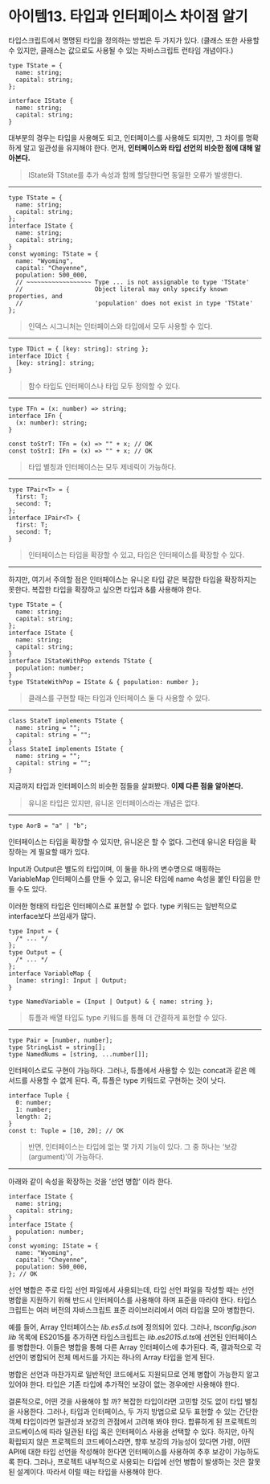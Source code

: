 # 아이템13. 타입과 인터페이스 차이점 알기

타입스크립트에서 명명된 타입을 정의하는 방법은 두 가지가 있다. (클래스 또한 사용할 수 있지만, 클래스는 값으로도 사용될 수 있는 자바스크립트 런타임 개념이다.)

```tsx
type TState = {
  name: string;
  capital: string;
};

interface IState {
  name: string;
  capital: string;
}
```

대부분의 경우는 타입을 사용해도 되고, 인터페이스를 사용해도 되지만, 그 차이를 명확하게 알고 일관성을 유지해야 한다. 먼저, **인터페이스와 타입 선언의 비슷한 점에 대해 알아본다.**

> IState와 TState를 추가 속성과 함께 할당한다면 동일한 오류가 발생한다.

---

```tsx
type TState = {
  name: string;
  capital: string;
};
interface IState {
  name: string;
  capital: string;
}
const wyoming: TState = {
  name: "Wyoming",
  capital: "Cheyenne",
  population: 500_000,
  // ~~~~~~~~~~~~~~~~~~ Type ... is not assignable to type 'TState'
  //                    Object literal may only specify known properties, and
  //                    'population' does not exist in type 'TState'
};
```

> 인덱스 시그니처는 인터페이스와 타입에서 모두 사용할 수 있다.

---

```tsx
type TDict = { [key: string]: string };
interface IDict {
  [key: string]: string;
}
```

> 함수 타입도 인터페이스나 타입 모두 정의할 수 있다.

---

```tsx
type TFn = (x: number) => string;
interface IFn {
  (x: number): string;
}

const toStrT: TFn = (x) => "" + x; // OK
const toStrI: IFn = (x) => "" + x; // OK
```

> 타입 별칭과 인터페이스는 모두 제네릭이 가능하다.

---

```tsx
type TPair<T> = {
  first: T;
  second: T;
};
interface IPair<T> {
  first: T;
  second: T;
}
```

> 인터페이스는 타입을 확장할 수 있고, 타입은 인터페이스를 확장할 수 있다.

---

하지만, 여기서 주의할 점은 인터페이스는 유니온 타입 같은 복잡한 타입을 확장하지는 못한다. 복잡한 타입을 확장하고 싶으면 타입과 &를 사용해야 한다.

```tsx
type TState = {
  name: string;
  capital: string;
};
interface IState {
  name: string;
  capital: string;
}
interface IStateWithPop extends TState {
  population: number;
}
type TStateWithPop = IState & { population: number };
```

> 클래스를 구현할 때는 타입과 인터페이스 둘 다 사용할 수 있다.

---

```tsx
class StateT implements TState {
  name: string = "";
  capital: string = "";
}
class StateI implements IState {
  name: string = "";
  capital: string = "";
}
```

지금까지 타입과 인터페이스의 비슷한 점들을 살펴봤다. **이제 다른 점을 알아본다.**

> 유니온 타입은 있지만, 유니온 인터페이스라는 개념은 없다.

---

```tsx
type AorB = "a" | "b";
```

인터페이스는 타입을 확장할 수 있지만, 유니온은 할 수 없다. 그런데 유니온 타입을 확장하는 게 필요할 때가 있다.

Input과 Output은 별도의 타입이며, 이 둘을 하나의 변수명으로 매핑하는 VariableMap 인터페이스를 만들 수 있고, 유니온 타입에 name 속성을 붙인 타입을 만들 수도 있다.

이러한 형태의 타입은 인터페이스로 표현할 수 없다. type 키워드는 일반적으로 interface보다 쓰임새가 많다.

```tsx
type Input = {
  /* ... */
};
type Output = {
  /* ... */
};
interface VariableMap {
  [name: string]: Input | Output;
}

type NamedVariable = (Input | Output) & { name: string };
```

> 튜플과 배열 타입도 type 키워드를 통해 더 간결하게 표현할 수 있다.

---

```tsx
type Pair = [number, number];
type StringList = string[];
type NamedNums = [string, ...number[]];
```

인터페이스로도 구현이 가능하다. 그러나, 튜플에서 사용할 수 있는 concat과 같은 메서드를 사용할 수 없게 된다. 즉, 튜플은 type 키워드로 구현하는 것이 낫다.

```tsx
interface Tuple {
  0: number;
  1: number;
  length: 2;
}
const t: Tuple = [10, 20]; // OK
```

> 반면, 인터페이스는 타입에 없는 몇 가지 기능이 있다. 그 중 하나는 ‘보강(argument)’이 가능하다.

---

아래와 같이 속성을 확장하는 것을 ‘선언 병합’ 이라 한다.

```tsx
interface IState {
  name: string;
  capital: string;
}
interface IState {
  population: number;
}
const wyoming: IState = {
  name: "Wyoming",
  capital: "Cheyenne",
  population: 500_000,
}; // OK
```

선언 병합은 주로 타입 선언 파일에서 사용되는데, 타입 선언 파일을 작성할 때는 선언 병합을 지원하기 위해 반드시 인터페이스를 사용해야 하며 표준을 따라야 한다. 타입스크립트는 여러 버전의 자바스크립트 표준 라이브러리에서 여러 타입을 모아 병합한다.

예를 들어, Array 인터페이스는 *lib.es5.d.ts*에 정의되어 있다. 그러나, _tsconfig.json lib_ 목록에 ES2015를 추가하면 타입스크립트는 *lib.es2015.d.ts*에 선언된 인터페이스를 병합한다. 이들은 병합을 통해 다른 Array 인터페이스에 추가된다. 즉, 결과적으로 각 선언이 병합되어 전체 메서드를 가지는 하나의 Array 타입을 얻게 된다.

병합은 선언과 마찬가지로 일반적인 코드에서도 지원되므로 언제 병합이 가능한지 알고 있어야 한다. 타입은 기존 타입에 추가적인 보강이 없는 경우에만 사용해야 한다.

결론적으로, 어떤 것을 사용해야 할 까? 복잡한 타입이라면 고민할 것도 없이 타입 별칭을 사용한다. 그러나, 타입과 인터페이스, 두 가지 방법으로 모두 표현할 수 있는 간단한 객체 타입이라면 일관성과 보강의 관점에서 고려해 봐야 한다. 합류하게 된 프로젝트의 코드베이스에 따라 일관된 타입 혹은 인터페이스 사용을 선택할 수 있다. 하지만, 아직 확립되지 않은 프로젝트의 코드베이스라면, 향후 보강의 가능성이 있다면 가령, 어떤 API에 대한 타입 선언을 작성해야 한다면 인터페이스를 사용하여 추후 보강이 가능하도록 한다. 그러나, 프로젝트 내부적으로 사용되는 타입에 선언 병합이 발생하는 것은 잘못된 설계이다. 따라서 이럴 때는 타입을 사용해야 한다.

